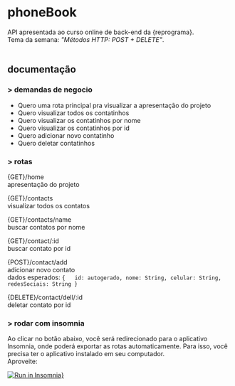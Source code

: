 # phoneBook
API apresentada ao curso online de back-end da {reprograma}.  
Tema da semana: *"Métodos HTTP: POST + DELETE"*.
<br>
<br>


## documentação
### > demandas de negocio
- Quero uma rota principal pra visualizar a apresentação do projeto
- Quero visualizar todos os contatinhos
- Quero visualizar os contatinhos por nome
- Quero visualizar os contatinhos por id
- Quero adicionar novo contatinho
- Quero deletar contatinhos

### > rotas

{GET}/home  
apresentação do projeto

{GET}/contacts  
visualizar todos os contatos

{GET}/contacts/name  
buscar contatos por nome

{GET}/contact/:id  
buscar contato por id

{POST}/contact/add  
adicionar novo contato  
dados esperados: 
`
{  
    id: autogerado,
    nome: String,
    celular: String,
    redesSociais: String
}
`

{DELETE}/contact/dell/:id  
deletar contato por id
<br>

### > rodar com insomnia
Ao clicar no botão abaixo, você será redirecionado para o aplicativo Insomnia, onde poderá exportar as rotas automaticamente. Para isso, você precisa ter o aplicativo instalado em seu computador.  
Aproveite:
<br>

[![Run in Insomnia}](https://insomnia.rest/images/run.svg)](https://insomnia.rest/run/?label=phoneBook&uri=https%3A%2F%2Fgithub.com%2Fcardles%2FphoneBook-API%2Fblob%2Fmain%2Fsrc%2Fview%2FInsomnia_2021-08-27.json)
